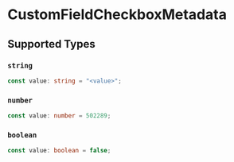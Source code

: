 # CustomFieldCheckboxMetadata


## Supported Types

### `string`

```typescript
const value: string = "<value>";
```

### `number`

```typescript
const value: number = 502289;
```

### `boolean`

```typescript
const value: boolean = false;
```

